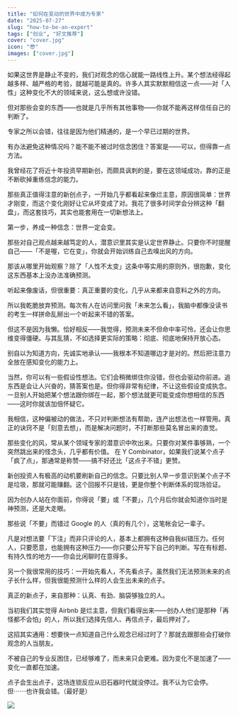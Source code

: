 ```yaml
---
title: "如何在变动的世界中成为专家"
date: "2025-07-27"
slug: "how-to-be-an-expert"
tags: ["创业", "好文推荐"]
cover: "cover.jpg"
icon: "😎"
images: ["cover.jpg"]
---
```

如果这世界是静止不变的，我们对观念的信心就能一路线性上升。某个想法经得起越多样、越严格的考验，就越可能是真的。许多人其实默默相信这一点——对「人性」这种变化不大的领域来说，这么想或许没错。



但对那些会变的东西——也就是几乎所有其他事物——你就不能再这样信任自己的判断了。



专家之所以会错，往往是因为他们精通的，是一个早已过期的世界。



有办法避免这种情况吗？能不能不被过时信念困住？答案是——可以，但得靠一点方法。



我曾经花了将近十年投资早期新创，而颇具讽刺的是，要在这领域成功，靠的正是不断砍掉重练信念的能力。



那些真正值得注意的新创点子，一开始几乎都看起来像烂主意，原因很简单：世界才刚变，而这个变化刚好让它从坏变成了对。我花了很多时间学会分辨这种「翻盘」，而这套技巧，其实也能套用在一切新想法上。



第一步，养成一种信念：世界一定会变。



那些对自己观点越来越笃定的人，潜意识里其实是认定世界静止。只要你不时提醒自己——「不是喔，它在变」，你就会开始训练自己去嗅出风的方向。



那该从哪里开始观察？除了「人性不太变」这条中等实用的原则外，很抱歉，变化这东西基本上没办法准确预测。



听起来像废话，但很重要：真正重要的变化，几乎从来都来自意料之外的方向。



所以我乾脆放弃预测。每次有人在访问里问我「未来怎么看」，我脑中都像没读书的考生一样拼命乱掰出一个听起来不错的答案。



但这不是因为我懒。恰好相反——我觉得，预测未来不但命中率可怜，还会让你思维变得僵硬。与其乱猜，不如选择更实际的策略：彻底、彻底地保持开放心态。



别自以为知道方向，先诚实地承认——我根本不知道哪边才是对的。然后把注意力全放在感知变化的能力上。



当然，你可以有一些假设性想法。它们会稍微绑住你没错，但也会驱动你前进。追东西是会让人兴奋的，猜答案也是。但你得非常有纪律，不让这些假设变成执念。
一旦别人开始把某个想法跟你绑在一起，那个想法就更可能变成你想相信的东西——这时你就该加倍怀疑它。



我相信，这种偏被动的做法，不只对判断想法有帮助，连产出想法也一样管用。真正的诀窍不是「刻意去想」，而是解决问题时，不打断那些莫名冒出来的直觉。



那些变化的风，常从某个领域专家的潜意识中吹出来。只要你对某件事够熟，一个突然跳出来的怪念头，几乎都有价值。
在 Y Combinator，如果我们说某个点子「疯了点」，那通常是称赞——搞不好还比「这点子不错」更赞。



新创投资人有极高的动机要刷新自己的信念。只要比别人早一步意识到某个点子不是垃圾，那就可能赚翻。这个回报不只是钱，更是你整个判断体系的现场验证。



因为创办人站在你面前，你得说「要」或「不要」，几个月后你就会知道你当时是神预测，还是大走眼。



那些说「不要」而错过 Google 的人（真的有几个），这笔帐会记一辈子。



凡是对想法要「下注」而非只评论的人，基本上都拥有这种自我纠错压力。任何人，只要愿意，也能拥有这种压力——你只要公开写下自己的判断。写在有标题、有持久性的地方——你会比闲聊时在意得多。



另一个我很常用的技巧：一开始先看人，不先看点子。虽然我们无法预测未来的点子长什么样，但我很能预测什么样的人会生出未来的点子。



真正的新点子，来自那种：认真、有劲、脑袋够独立的人。



当初我们其实觉得 Airbnb 是烂主意，但我们看得出来——创办人他们是那种「再怪都不会怕」的人，所以我们选择先信人、再信点子，最后押对了。



这招其实通用：想要快一点知道自己什么观念已经过时了？那就去跟那些会打破你观念的人当朋友。



不被自己的专业反困住，已经够难了，而未来只会更难。因为变化不是加速了——变化一直都在加速。



点子会生出点子，这场连锁反应从旧石器时代就没停过。我不认为它会停。
但⋯⋯也许我会错。（最好是）




![](https://prod-files-secure.s3.us-west-2.amazonaws.com/112d0858-5090-4d34-a606-b75eb8d65fd2/46476355-9cf3-4e99-9b7a-3531bc426380/1000202064.png?X-Amz-Algorithm=AWS4-HMAC-SHA256&X-Amz-Content-Sha256=UNSIGNED-PAYLOAD&X-Amz-Credential=ASIAZI2LB466QRDUI3NJ%2F20250930%2Fus-west-2%2Fs3%2Faws4_request&X-Amz-Date=20250930T093250Z&X-Amz-Expires=3600&X-Amz-Security-Token=IQoJb3JpZ2luX2VjEGEaCXVzLXdlc3QtMiJHMEUCIHXWj182X4u9QCc13CgdXa50fl1XEXgexmxUIC4Bg%2FPlAiEA0TgvZl3PX4jBTiukvcVvoz0Gkc2F4TzvxKUukR4yb5MqiAQI6v%2F%2F%2F%2F%2F%2F%2F%2F%2F%2FARAAGgw2Mzc0MjMxODM4MDUiDNGV2ws46K4UQD8ibSrcA3cVrAk85FMptHqiVytgukbBrZjuKPJoJFEhEFgQtCyYevS50zzdAiU8Umjyr496CxVeIjcc%2ByVKi%2BWx5%2Fte7BIVy5Kr%2FmMVK%2FtAXY2k%2Btpc05KdapyfFs83ZzkTiijQn0Mk51eX0kKiWqpA3MIw%2BaO5wi46UCw%2Be%2FXZSj59ROI%2F7C1sX0cl3K54Ff%2FhPhoq0GMcUENHr7NiKl7NpsKr00ZjQN15oyOc3qpspXQ9kiHIWXImJnUqBi8PqBungn4%2Fm08Vsq3Xp%2BX4EoUtSHfxuzcgly%2FjKo%2BkfWXfsdmKwkiG2%2B1yK2CEJEiW7IA%2FiCWVQzt8AXYO1XHaOKyD74SSSh238o4v%2BFsXzIY6BoCOCfNcDfXG1sl0242uAzGVXdOt%2BcNyVu4II7OG6aSt6NQTKB8UK0QI%2FM1K3PKC7pjpbzUhdCM83t8AqxPZ2EQQfPQZt67MRJofUnxgxKflaAfh9NmrqvAn4TCmt%2BcUFeC4225vXj4HnWL3zNdbC94xyAdh%2B14DkARxsVm8rCyKwT8Esnf1KA%2FFhPam5neM88NJk6Gy4tl0AT99N%2FzunbNB0GUsASrmERSwx7jshYekZ3%2FXURgqXQSDVX7NkLZ6%2Fz%2BvDTeJWMwNSNmmv%2BAjsyCYMMO%2F7sYGOqUBpZXkrwpcZou%2B4c7BCAWCV5U8oTtDFq0b%2BofTJe78ya5AneToPIWofp3FoL8GxWM6QhN0SQ2G70EH8GMTHs7%2FvALjuWK3T1KKQBau19i1jYLAgaxFJAgw6fqyNgZzUbY8TChP5iAlrOCGSMBLdQQXcdUnoAa%2F8ci0kDb0cOpko9%2FjUZul8RPuSHFsUofXni5oyf%2BdkKCtD9mcDda8D5ACWW4umLNa&X-Amz-Signature=56b04166f4eb790bc0eb0c2f94c5e15930052374b387c311bf2c4a3183bb26af&X-Amz-SignedHeaders=host&x-amz-checksum-mode=ENABLED&x-id=GetObject)

